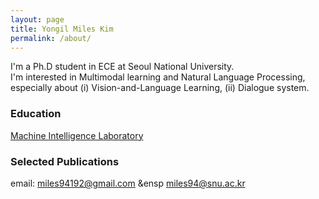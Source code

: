 ```yaml
---
layout: page
title: Yongil Miles Kim
permalink: /about/
---
```


I'm a Ph.D student in ECE at Seoul National University.  
I'm interested in Multimodal learning and Natural Language Processing, especially about (i) Vision-and-Language Learning, (ii) Dialogue system.

### Education

[Machine Intelligence Laboratory](https://milab.snu.ac.kr)

### Selected Publications

email: miles94192@gmail.com &ensp miles94@snu.ac.kr
